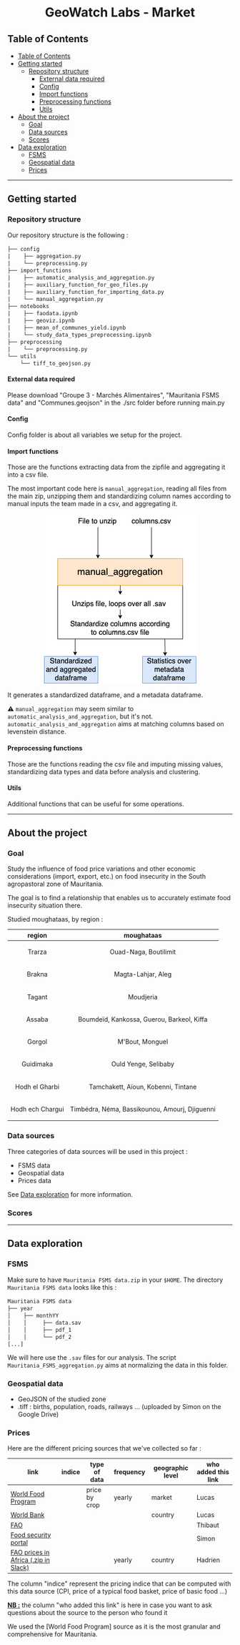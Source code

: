 <h1 align="center">GeoWatch Labs - Market</h1>
<p align="center">

## Table of Contents

- [Table of Contents](#table-of-contents)
- [Getting started](#getting-started)
  - [Repository structure](#repository-structure)
    - [External data required](#external-data)
    - [Config](#config)
    - [Import functions](#import-functions)
    - [Preprocessing functions](#preprocessing-functions)
    - [Utils](#utils)
- [About the project](#about-the-project)
  - [Goal](#goal)
  - [Data sources](#data-sources)
  - [Scores](#scores)
- [Data exploration](#data-exploration)
  - [FSMS](#fsms)
  - [Geospatial data](#geospatial-data)
  - [Prices](#prices)
  



____________________________________________________________________

## Getting started

### Repository structure

Our repository structure is the following :

```
├── config
|    ├── aggregation.py
|    └── preprocessing.py
├── import_functions
|    ├── automatic_analysis_and_aggregation.py
|    ├── auxiliary_function_for_geo_files.py
|    ├── auxiliary_function_for_importing_data.py
|    └── manual_aggregation.py
├── notebooks
|    ├── faodata.ipynb
|    ├── geoviz.ipynb
|    ├── mean_of_communes_yield.ipynb
|    └── study_data_types_preprocessing.ipynb
├── preprocessing
|    └── preprocessing.py
└── utils
    └── tiff_to_geojson.py
```

#### External data required

Please download "Groupe 3 - Marchés Alimentaires", "Mauritania FSMS data" and "Communes.geojson" in the ./src folder before running main.py
  
#### Config

Config folder is about all variables we setup for the project.


#### Import functions

Those are the functions extracting data from the zipfile and aggregating it into a csv file. 

The most important code here is `manual_aggregation`, reading all files from the main zip, unzipping them and standardizing 
column names according to manual inputs the team made in a csv, and aggregating it.

<p align="center">
  <img src="https://github.com/dataforgoodfr/batch9_geowatchlabs-3-markets/blob/main/doc/manual_aggregation_readme.png"/>
</p>

It generates a standardized dataframe, and a metadata dataframe.

⚠️ `manual_aggregation` may seem similar to `automatic_analysis_and_aggregation`, but it's not. `automatic_analysis_and_aggregation`
 aims at matching columns based on levenstein distance.

#### Preprocessing functions

Those are the functions reading the csv file and imputing missing values, standardizing data types and data before 
analysis and clustering. 

#### Utils

Additional functions that can be useful for some operations.


____________________________________________________________________


## About the project

### Goal

Study the influence of food price variations and other economic considerations (import, export, etc.) on food insecurity 
in the South agropastoral zone of Mauritania. 

The goal is to find a relationship that enables us to accurately estimate food insecurity situation there.

Studied moughataas, by region :

| region  | moughataas |
|---------|------------|
|<p align="center"> Trarza | <p align="center">  Ouad-Naga, Boutilimit |
|<p align="center"> Brakna | <p align="center">  Magta-Lahjar, Aleg |
|<p align="center"> Tagant | <p align="center">  Moudjeria |
|<p align="center"> Assaba | <p align="center">  Boumdeïd, Kankossa, Guerou, Barkeol, Kiffa |
|<p align="center"> Gorgol | <p align="center">  M'Bout, Monguel |
|<p align="center"> Guidimaka | <p align="center">  Ould Yenge, Selibaby |
|<p align="center"> Hodh el Gharbi | <p align="center">  Tamchakett, Aïoun, Kobenni, Tintane |
|<p align="center"> Hodh ech Chargui | <p align="center">  Timbédra, Néma, Bassikounou, Amourj, Djiguenni |

### Data sources

Three categories of data sources will be used in this project :
 - FSMS data 
 - Geospatial data 
 - Prices data 

See [Data exploration](#data-exploration) for more information.

### Scores

____________________________________________________________________

## Data exploration

### FSMS

Make sure to have `Mauritania FSMS data.zip` in your `$HOME`. The directory `Mauritania FSMS data` looks like this : 

```
Mauritania FSMS data
├── year
│    ├── monthYY
│    │     ├── data.sav
│    │     ├── pdf_1
│    │     └── pdf_2
[...]
```

We will here use the `.sav` files for our analysis. The script `Mauritania_FSMS_aggregation.py` aims at normalizing 
the data in this folder.

### Geospatial data

- GeoJSON of the studied zone
- .tiff : births, population, roads, railways ... (uploaded by Simon on the Google Drive)

### Prices

Here are the different pricing sources that we've collected so far :
     

| link  | indice | type of data  | frequency  | geographic level  | who added this link |
|-------|--------|---------------|------------|-------------------|---------------------|
| [World Food Program](https://data.humdata.org/dataset/wfp-food-prices-for-mauritania?force_layout=desktop) |    | price by crop | yearly | market  | Lucas  |
| [World Bank](https://data.worldbank.org/country/MR) |    |    |   | country  | Lucas  |
| [FAO](https://fpma.apps.fao.org/giews/food-prices/tool/public/#/dataset/domestic) |    |    |   |   | Thibaut  |
| [Food security portal](https://api.foodsecurityportal.org/organization/food-security-portal) |    |  |   |   | Simon  |
| [FAO prices in Africa (.zip in Slack)](https://data-for-good.slack.com/archives/C01UPA0HKCY/p1618946330008000) |  |   | yearly  | country  | Hadrien  |
                     

The column "indice" represent the pricing indice that can be computed with this data source (CPI, price of a typical food basket, price of basic food ...)

<u><b>NB :</b></u> the column "who added this link" is here in case you want to ask questions about the source to the person who found it

We used the [World Food Program] source as it is the most granular and comprehensive for Mauritania.
